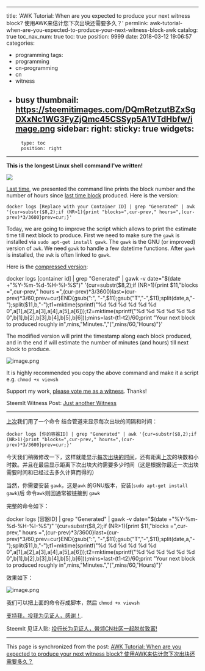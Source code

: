 
---
title: 'AWK Tutorial: When are you expected to produce your next witness block? 使用AWK来估计您下次出块还需要多久？'
permlink: awk-tutorial-when-are-you-expected-to-produce-your-next-witness-block-awk
catalog: true
toc_nav_num: true
toc: true
position: 9999
date: 2018-03-12 19:06:57
categories:
- programming
tags:
- programming
- cn-programming
- cn
- witness
- busy
thumbnail: https://steemitimages.com/DQmRetzutBZxSgDXxNc1WG3FyZjQmc45CSSyp5A1VTdHbfw/image.png
sidebar:
    right:
        sticky: true
widgets:
    -
        type: toc
        position: right
---


**This is the longest Linux shell command I've written!**

![](https://steemitimages.com/DQmRetzutBZxSgDXxNc1WG3FyZjQmc45CSSyp5A1VTdHbfw/image.png)

[Last time](https://steemit.com/steemstem/@justyy/awk-tutorial-how-often-do-you-generate-a-witness-block-awk), we presented the command line prints the block number and the number of hours since [last time block](https://helloacm.com/awk-tutorial-how-often-do-you-generate-a-witness-block-steemit/) produced. Here is the version:

```
docker logs [Replace with your Container ID] | grep "Generated" | awk '{cur=substr($8,2);if (NR>1){print "blocks=",cur-prev," hours=",(cur-prev)*3/3600}prev=cur;}'
```

Today, we are going to improve the script which allows to print the estimate time till next block to produce. First we need to make sure the `gawk` is installed via `sudo apt-get install gawk`. The `gawk` is the GNU (or improved) version of `awk`. We need `gawk` to handle a few datetime functions. After `gawk` is installed, the `awk` is often linked to `gawk`.

Here is the [compressed version](https://helloacm.com/awk-tutorial-when-are-you-expected-to-produce-your-next-witness-block-steemit/):

docker logs [container id] | grep "Generated" |  gawk -v date="$(date +"%Y-%m-%d-%H-%I-%S")"  '{cur=substr($8,2);if (NR>1){print $11,"blocks =",cur-prev," hours =",(cur-prev)*3/3600}last=(cur-prev)\*3/60;prev=cur}END{gsub(":", "-",$11);gsub("T","-",$11);split(date,a,"-");split($11,b,"-");t1=mktime(sprintf("%d %d %d %d %d %d 0",a[1],a[2],a[3],a[4],a[5],a[6]));t2=mktime(sprintf("%d %d %d %d %d %d 0",b[1],b[2],b[3],b[4],b[5],b[6]));mins=last-(t1-t2)/60;print "Your next block to produced roughly in",mins,"Minutes.","(",mins/60,"Hours)"}'

The modified version will print the timestamp along each block produced, and in the end if will estimate the number of minutes (and hours) till next block to produce.

![image.png](https://res.cloudinary.com/hpiynhbhq/image/upload/v1520880503/leacwlh4ydsiylsx00bv.png)

It is highly recommended you copy the above command and make it a script e.g. `chmod +x viewsh`

Support my work, [please vote me as a witness](https://steemconnect.com/sign/account_witness_vote?approve=1&witness=justyy). Thanks!

SteemIt Witness Post: [Just another Witness](https://steemit.com/witness-category/@justyy/justyy-just-another-witness)

-----------------------------------------
[上次](https://steemit.com/steemstem/@justyy/awk-tutorial-how-often-do-you-generate-a-witness-block-awk)我们用了一个命令 结合管道来显示每次出块的间隔和时间：

```
docker logs [你的容器ID] | grep "Generated" | awk '{cur=substr($8,2);if (NR>1){print "blocks=",cur-prev," hours=",(cur-prev)*3/3600}prev=cur;}'
```

今天我们稍微修改一下，这样就能显示[每次出块的时间](https://justyy.com/archives/6111)，还有距离[上次](https://justyy.com/archives/6108)的块数和小时数。并且在最后显示距离下次出块大约需要多少时间（这是根据你最近一次出块需要时间和已经过去多久计算而得的）

当然，你需要安装 `gawk`，这是`awk` 的GNU版本，安装(`sudo apt-get install gawk`)后 命令`awk`则回通常被链接到 `gawk`

完整的命令如下：

docker logs [容器ID] | grep "Generated" |  gawk -v date="$(date +"%Y-%m-%d-%H-%I-%S")"  '{cur=substr($8,2);if (NR>1){print $11,"blocks =",cur-prev," hours =",(cur-prev)*3/3600}last=(cur-prev)\*3/60;prev=cur}END{gsub(":", "-",$11);gsub("T","-",$11);split(date,a,"-");split($11,b,"-");t1=mktime(sprintf("%d %d %d %d %d %d 0",a[1],a[2],a[3],a[4],a[5],a[6]));t2=mktime(sprintf("%d %d %d %d %d %d 0",b[1],b[2],b[3],b[4],b[5],b[6]));mins=last-(t1-t2)/60;print "Your next block to produced roughly in",mins,"Minutes.","(",mins/60,"Hours)"}'

效果如下：

![image.png](https://res.cloudinary.com/hpiynhbhq/image/upload/v1520880503/leacwlh4ydsiylsx00bv.png)

我们可以把上面的命令存成脚本，然后 `chmod +x viewsh`

[支持我，投我为见证人，感谢！](https://steemconnect.com/sign/account_witness_vote?approve=1&witness=justyy).

SteemIt 见证人贴: [投行长为见证人，带领CN社区一起脱贫致富!](https://steemit.com/cn/@justyy/5h6gyv-cn)

- - -

This page is synchronized from the post: [AWK Tutorial: When are you expected to produce your next witness block? 使用AWK来估计您下次出块还需要多久？](https://steemit.com/@justyy/awk-tutorial-when-are-you-expected-to-produce-your-next-witness-block-awk)
